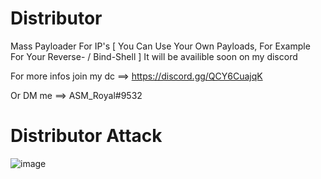 # Distributor
Mass Payloader For IP's [ You Can Use Your Own Payloads, For Example For Your Reverse- / Bind-Shell ]
It will be availible soon on my discord

For more infos join my dc ==> https://discord.gg/QCY6CuajqK

Or DM me ==> ASM_Royal#9532

# Distributor Attack

![image](https://user-images.githubusercontent.com/89786570/180576217-130202c1-b559-4839-9da8-4a85e2eae907.png)
